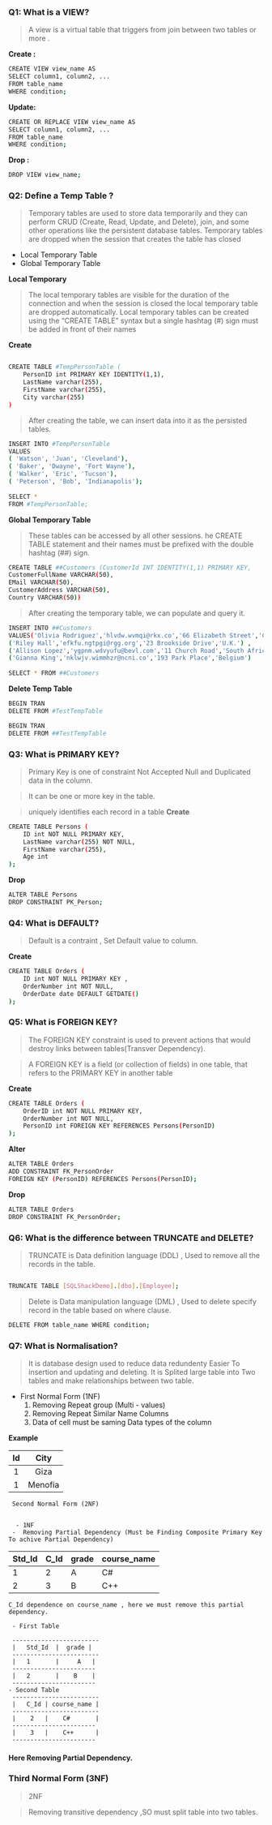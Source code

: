 ### Q1: What is a VIEW? 
 >A view is a virtual table that triggers from join between two tables or more .
 
 **Create :**
 ```bash
 CREATE VIEW view_name AS
SELECT column1, column2, ...
FROM table_name
WHERE condition;
 ```
**Update:**
 ```bash
 CREATE OR REPLACE VIEW view_name AS
SELECT column1, column2, ...
FROM table_name
WHERE condition;
 ```
 **Drop :**
 ```bash
 DROP VIEW view_name;
 ```
 
### Q2: Define a Temp Table ?
>Temporary tables are used to store data temporarily and they can perform CRUD (Create, Read, Update, and Delete), join, and some other operations like the persistent
database tables. Temporary tables are dropped when the session that creates the table has closed

- Local Temporary Table
- Global Temporary Table

**Local Temporary**
>The local temporary tables are visible for the duration of the connection and when the session is closed the local temporary table are dropped automatically.
>Local temporary tables can be created using the “CREATE TABLE” syntax but a single hashtag (#) sign must be added in front of their names

**Create**
```bash

CREATE TABLE #TempPersonTable (
    PersonID int PRIMARY KEY IDENTITY(1,1),
    LastName varchar(255),
    FirstName varchar(255),
    City varchar(255)
)

```
>After creating the table, we can insert data into it as the persisted tables.

```bash
INSERT INTO #TempPersonTable
VALUES
( 'Watson', 'Juan', 'Cleveland'),
( 'Baker', 'Dwayne', 'Fort Wayne'),
( 'Walker', 'Eric', 'Tucson'),
( 'Peterson', 'Bob', 'Indianapolis');
 
SELECT *
FROM #TempPersonTable;
```
>
**Global Temporary Table**
>These tables can be accessed by all other sessions.
>he CREATE TABLE statement and their names must be prefixed with the double hashtag (##) sign.

```bash
CREATE TABLE ##Customers (CustomerId INT IDENTITY(1,1) PRIMARY KEY,
CustomerFullName VARCHAR(50),
EMail VARCHAR(50),
CustomerAddress VARCHAR(50),
Country VARCHAR(50))
```
> After creating the temporary table, we can populate and query it.
```bash
INSERT INTO ##Customers
VALUES('Olivia Rodriguez','hlvdw.wvmqi@rkx.co','66 Elizabeth Street','Canada'),
('Riley Hall','efkfu.ngtpgi@rgg.org','23 Brookside Drive','U.K.') ,
('Allison Lopez','ygpnm.wdvyufu@bevl.com','11 Church Road','South Africa'),
('Gianna King','nklwjv.wimmhzr@ncni.co','193 Park Place','Belgium')
 
SELECT * FROM ##Customers
```
**Delete Temp Table**
```bash
BEGIN TRAN 
DELETE FROM #TestTempTable

BEGIN TRAN 
DELETE FROM ##TestTempTable
```
### Q3: What is PRIMARY KEY?
>Primary Key is one of constraint Not Accepted Null and Duplicated data in the column.

>It can be one or more key in the table.

>uniquely identifies each record in a table
**Create**
```bash
CREATE TABLE Persons (
    ID int NOT NULL PRIMARY KEY,
    LastName varchar(255) NOT NULL,
    FirstName varchar(255),
    Age int
);
```
**Drop**
```bash
ALTER TABLE Persons
DROP CONSTRAINT PK_Person;
```
### Q4: What is DEFAULT?
> Default is a contraint , Set Default value to column.

**Create**
```bash
CREATE TABLE Orders (
    ID int NOT NULL PRIMARY KEY ,
    OrderNumber int NOT NULL,
    OrderDate date DEFAULT GETDATE()
);
```

### Q5: What is FOREIGN KEY?  
> The FOREIGN KEY constraint is used to prevent actions that would destroy links between tables(Transver Dependency).

>A FOREIGN KEY is a field (or collection of fields) in one table, that refers to the PRIMARY KEY in another table

**Create**
```bash
CREATE TABLE Orders (
    OrderID int NOT NULL PRIMARY KEY,
    OrderNumber int NOT NULL,
    PersonID int FOREIGN KEY REFERENCES Persons(PersonID)
);
```
**Alter**
```bash
ALTER TABLE Orders
ADD CONSTRAINT FK_PersonOrder
FOREIGN KEY (PersonID) REFERENCES Persons(PersonID);
```
**Drop**
```bash
ALTER TABLE Orders
DROP CONSTRAINT FK_PersonOrder;
```

### Q6: What is the difference between TRUNCATE and DELETE? 

> TRUNCATE is Data definition language (DDL) , Used to remove all the records in the table.

```bash

TRUNCATE TABLE [SQLShackDemo].[dbo].[Employee];
```
> Delete is Data manipulation language (DML) , Used to delete specify record in the table based on where clause.

```bash
DELETE FROM table_name WHERE condition;
```

###  Q7: What is Normalisation?

> It is database design used to reduce data redundenty
> Easier To insertion and updating and deleting.
> It is Splited large table into Two tables and make relationships between two table.
- First Normal Form (1NF) 
   <ol>
      <li>Removing Repeat group (Multi - values)</li>
      <li>Removing Repeat Similar Name Columns</li>
      <li>Data of cell must be saming Data types of the column</li>
   <ol>
 **Example**
 
| Id | City |
| :---:|:---: | 
| 1    |Giza  | 
| 1 | Menofia | 


     Second Normal Form (2NF)
  
    
      - 1NF
     -  Removing Partial Dependency (Must be Finding Composite Primary Key To achive Partial Dependency)
     
   
   


     
   
   | Std_Id | C_Id | grade |course_name|
| --------------- | --------------- | --------------- | --------------- |
| 1| 2 |A |C#
|2 | 3 | B |C++
     
    C_Id dependence on course_name , here we must remove this partial dependency.
     
     - First Table
     
     ------------------------
     |   Std_Id  |  grade |
     ------------------------
     |   1       |     A   |
     -----------------------
     |   2       |    B    | 
     -----------------------
    - Second Table
     ------------------------
     |   C_Id | course_name |
     ------------------------
     |    2   |    C#       |
     -----------------------
     |    3   |    C++      | 
     -----------------------
   #### Here Removing Partial Dependency.


### Third Normal Form (3NF)
> 2NF 

> Removing transitive dependency ,SO must split table into two tables.



